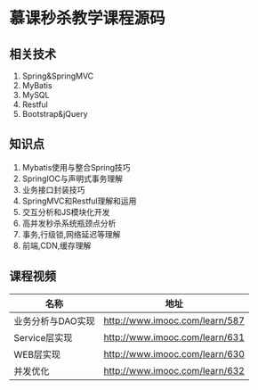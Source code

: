 # 慕课秒杀教学课程源码
## 相关技术
1. Spring&SpringMVC
2. MyBatis
2. MySQL
3. Restful
4. Bootstrap&jQuery

## 知识点
1. Mybatis使用与整合Spring技巧
2. SpringIOC与声明式事务理解
3. 业务接口封装技巧
4. SpringMVC和Restful理解和运用
5. 交互分析和JS模块化开发
6. 高并发秒杀系统瓶颈点分析
7. 事务,行级锁,网络延迟等理解
8. 前端,CDN,缓存理解

## 课程视频
名称              | 地址
------------      | ------------- 
业务分析与DAO实现  | http://www.imooc.com/learn/587
Service层实现     | http://www.imooc.com/learn/631
WEB层实现         | http://www.imooc.com/learn/630
并发优化          | http://www.imooc.com/learn/632
